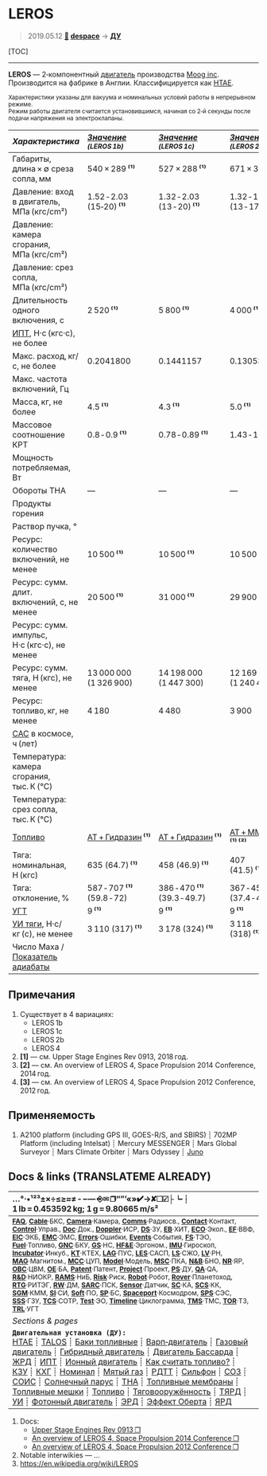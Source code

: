 # LEROS
> 2019.05.12 **[🚀](../index/index.md) [despace](index.md)** → **[ДУ](ps.md)**

[TOC]

---

**LEROS** — 2‑компонентный [двигатель](ps.md) производства [Moog inc](zz_moog_inc.md). Производится на фабрике в Англии. Классифицируется как [HTAE](htae.md).

<small>

Характеристики указаны для вакуума и номинальных условий работы в непрерывном режиме.  
Режим работы двигателя считается установившимся, начиная со 2‑й секунды после подачи напряжения на электроклапаны.

|*Характеристика*|*[Значение](si.md) <small>(LEROS 1b)</small>*|*[Значение](si.md) <small>(LEROS 1c)</small>*|*[Значение](si.md) <small>(LEROS 2b)</small>*|*[Значение](si.md) <small>(LEROS 4)</small>*|
|:--|:--|:--|:--|:--|
|Габариты, длина × ∅ среза сопла, мм  |  540 × 289 **⁽¹⁾**  |  527 × 288 **⁽¹⁾**  |  671 × 334 **⁽¹⁾**  |  1 106 × 500 **⁽³⁾**  |
|Давление: вход в двигатель, МПа (кгс/cm²)  |  1.52 ‑ 2.03<br> (15‑20) **⁽¹⁾**  |  1.32 ‑ 2.03<br> (13 ‑ 20) **⁽¹⁾**  |  1.32 ‑ 1.73<br> (13 ‑ 17) **⁽¹⁾**  |  1.54<br> (15) **⁽²⁾**  |
|Давление: камера сгорания, МПа (кгс/cm²)  |  |  |  |  |
|Давление: срез сопла, МПа (кгс/cm²)  |  |  |  |  |
|Длительность одного включения, с  |  2 520 **⁽¹⁾**  |  5 800 **⁽¹⁾**  |  4 000 **⁽¹⁾**  |  |
|[ИПТ](ing.md), Н·с (кгс·с), не более  |  |  |  |  |
|Макс. расход, кг/с, не более  |  0.2041800  |  0.1441157  |  0.1305323  |  0.3527902  |
|Макс. частота включений, Гц  |  |  |  |  17 ‑ 34 **⁽³⁾**  |
|Масса, кг, не более  |  4.5 **⁽¹⁾**  |  4.3 **⁽¹⁾**  |  5.0 **⁽¹⁾**  |  6.5 **⁽³⁾**  |
|Массовое соотношение КРТ  |  0.8 ‑ 0.9 **⁽¹⁾**  |  0.78 ‑ 0.89 **⁽¹⁾**  |  1.43 ‑ 1.81 **⁽¹⁾**  |  1.5 ‑ 1.8 **⁽²⁾**  |
|Мощность потребляемая, Вт  |  |  |  |  |
|Обороты ТНА  |—|—|—|—|
|Продукты горения  |  |  |  |  |
|Раствор пучка, °  |  |  |  |  |
|Ресурс: количество включений, не менее  |  10 500 **⁽¹⁾**  |  10 500 **⁽¹⁾**  |  10 500 **⁽¹⁾**  |  |
|Ресурс: сумм. длит. включений, c, не менее  |  20 500 **⁽¹⁾**  |  31 000 **⁽¹⁾**  |  29 900 **⁽¹⁾**  |  |
|Ресурс: сумм. импульс, Н·с (кгс·с), не менее  |   |
|Ресурс: сумм. тяга, Н (кгс), не менее  | 13 000 000 (1 326 900)  | 14 198 000 (1 447 300)  | 12 169 000 (1 240 450)  |   |
|Ресурс: топливо, кг, не менее  |  4 180  |  4 480  |  3 900  |  |
|[САС](lifetime.md) в космосе, ч (лет)  |  |  |  |  |
|Температура: камера сгорания, тыс. К (℃)  |  |  |  |  |
|Температура: срез сопла, тыс. К (℃)  |  |  |  |  |
|[Топливо](fuel.md)  |  [АТ + Гидразин](at_plus.md) **⁽¹⁾**  | [АТ + Гидразин](at_plus.md) **⁽¹⁾**|  [АТ + ММГ](at_plus.md) **⁽¹⁾ ⁽²⁾**  | [АТ + ММГ](at_plus.md) **⁽¹⁾ ⁽²⁾**|
|Тяга: номинальная, Н (кгс)  |  635 (64.7) **⁽¹⁾**  |  458 (46.9) **⁽¹⁾**  |  407 (41.5) **⁽¹⁾**  |  1 100 (102) **⁽¹⁾**  |
|Тяга: отклонение, %  |587 ‑ 707 **⁽¹⁾**<br> (59.8 ‑ 72)  |386 ‑ 470 **⁽¹⁾**<br> (39.3 ‑ 49.7)  |367 ‑ 456 **⁽¹⁾**<br> (37.4 ‑ 46.4)  |900 ‑ 1 300 **⁽¹⁾**<br> (91.7 ‑ 132.5)  |
|[УГТ](trl.md)|  9 **⁽¹⁾**  |  9 **⁽¹⁾**  |  9 **⁽¹⁾**  |  4 **⁽²⁾**  |
|[УИ тяги](isp.md), Н·с/кг (с), не менее  |  3 110 (317) **⁽¹⁾**  |  3 178 (324) **⁽¹⁾**  |  3 118 (318) **⁽¹⁾**  |  3 118 (323) **⁽²⁾**  |
|Число Маха / [Показатель адиабаты](heat_cr.md)  |  |  |  |  |

</small>



<p style="page-break-after:always"> </p>

## Примечания
   1. Существует в 4 вариациях:
      - LEROS 1b
      - LEROS 1c
      - LEROS 2b
      - LEROS 4
   1. **[1]** — см. Upper Stage Engines Rev 0913, 2018 год.
   1. **[2]** — см. An overview of LEROS 4, Space Propulsion 2014 Conference, 2014 год.
   1. **[3]** — см. An overview of LEROS 4, Space Propulsion 2012 Conference, 2012 год.



## Применяемость
   1. A2100 platform (including GPS III, GOES-R/S, and SBIRS) ┊ 702MP Platform (including Intelsat) ┊ Mercury MESSENGER ┊ Mars Global Surveyor ┊ Mars Climate Orbiter ┊ Mars Odyssey ┊ [Juno](juno.md)



<p style="page-break-after:always"> </p>

## Docs & links (TRANSLATEME ALREADY)
|…°·•¹²³±×÷≤≥≈≠ ‑ −— ⎆✉ ❐“”’«»✔→✘☐☑├┕┆ 1 lb = 0.453592 kg; 1 g = 9.80665 m/s²|
|:--|
|<small>**[FAQ](faq.md)**, **[Cable](cable.md)**·БКС, **[Camera](camera.md)**·Камера, **[Comms](comms.md)**·Радиосв., **[Contact](contact.md)**·Контакт, **[Control](control.md)**·Управ., **[Doc](doc.md)**·Док., **[Doppler](doppler.md)**·ИСР, **[DS](ds.md)**·ЗУ, **[EB](eb.md)**·ХИТ, **[ECO](ecology.md)**·Экол., **[EF](ef.md)**·ВВФ, **[ElC](elc.md)**·ЭКБ, **[EMC](emc.md)**·ЭМС, **[Errors](error.md)**·Ошибки, **[Events](event.md)**·События, **[FS](fs.md)**·ТЭО, **[Fuel](fuel.md)**·Топливо, **[GNC](gnc.md)**·БКУ, **[GS](scs.md)**·НС, **[HF&E](hfe.md)**·Эргоном., **[IMU](imu.md)**·Гироскоп, **[Incubator](incubator.md)**·Инкуб., **[KT](kt.md)**·КТЕХ, **[LAG](lag.md)**·ПУC, **[LES](les.md)**·САСП, **[LS](ls.md)**·СЖО, **[LV](lv.md)**·РН, **[MAG](mag.md)**·Магнитом., **[MCC](mcc.md)**·ЦУП, **[Model](model.md)**·Модель, **[MSC](sc.md)**·ПКА, **[N&B](nnb.md)**·БНО, **[NR](nr.md)**·ЯР, **[OBC](obc.md)**·ЦВМ, **[OE](oe.md)**·БА, **[Patent](патент.md)**·Патент, **[Project](project.md)**·Проект, **[PS](ps.md)**·ДУ, **[QA](quality.md)**·QA, **[R&D](rnd.md)**·НИОКР, **[RAMS](rams.md)**·НиБ, **[Risk](risk.md)**·Риск, **[Robot](robotics.md)**·Робот, **[Rover](rover.md)**·Планетоход, **[RTG](rtg.md)**·РИТЭГ, **[RW](rw.md)**·ДМ, **[SARC](sarc.md)**·ПСК, **[Sensor](sensor.md)**·Датчик, **[SC](sc.md)**·КА, **[SCS](scs.md)**·КК, **[SGM](sgm.md)**·КММ, **[SI](si.md)**·СИ, **[Soft](soft.md)**·ПО, **[SP](sp.md)**·БС, **[Spaceport](spaceport.md)**·Космодром, **[SPS](sps.md)**·СЭС, **[SSS](sss.md)**·ГЗУ, **[TCS](tcs.md)**·СОТР, **[Test](test.md)**·ЭО, **[Timeline](timeline.md)**·Циклограмма, **[TMS](tms.md)**·ТМС, **[TOR](tor.md)**·ТЗ, **[TRL](trl.md)**·УГТ</small>|
|*Sections & pages*|
|**`Двигательная установка (ДУ):`**<br> [HTAE](htae.md) ┊ [TALOS](talos.md) ┊ [Баки топливные](fuel_tank.md) ┊ [Варп‑двигатель](warp_drive.md) ┊ [Газовый двигатель](cgt.md) ┊ [Гибридный двигатель](гбрд.md) ┊ [Двигатель Бассарда](bussard_ramjet.md) ┊ [ЖРД](lpr.md) ┊ [ИПТ](ing.md) ┊ [Ионный двигатель](иод.md) ┊ [Как считать топливо?](si.md) ┊ [КЗУ](cinu.md) ┊ [КХГ](cgs.md) ┊ [Номинал](nominal.md) ┊ [Мятый газ](exhsteam.md) ┊ [РДТТ](spr.md) ┊ [Сильфон](сильфон.md) ┊ [СОЗ](соз.md) ┊ [СОИС](соис.md) ┊ [Солнечный парус](солнечный_парус.md) ┊ [ТНА](turbopump.md) ┊ [Топливные мембраны](топливные_мембраны.md) ┊ [Топливные мешки](топливные_мешки.md) ┊ [Топливо](fuel.md) ┊ [Тяговооружённость](ttwr.md) ┊ [ТЯРД](тярд.md) ┊ [УИ](isp.md) ┊ [Фотонный двигатель](фотонный_двигатель.md) ┊ [ЭРД](epsp.md) ┊ [Эффект Оберта](oberth_eff.md) ┊ [ЯРД](ntr.md) |

   1. Docs:
      - [Upper Stage Engines Rev 0913 ❐](f/ps/leros_upper_stage_engines_rev_0913.djvu)
      - [An overview of LEROS 4, Space Propulsion 2014 Conference ❐](f/ps/leros_sp2014_2969298.djvu)
      - [An overview of LEROS 4, Space Propulsion 2012 Conference ❐](f/ps/leros_sp2012_2394092_witherrata.djvu)
   1. Notable interwikies — …
   1. <https://en.wikipedia.org/wiki/LEROS>


